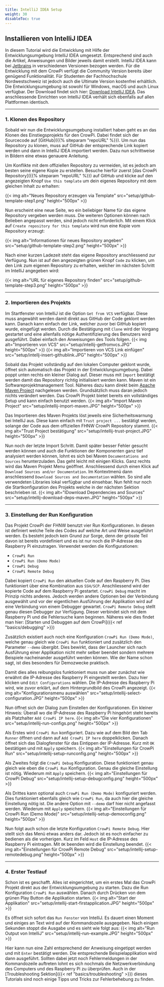 ```yaml
---
title: IntelliJ IDEA Setup
weight: 30  
disableToc: true
---
```


## Installieren von IntelliJ IDEA

In diesem Tutorial wird die Entwicklung mit Hilfe der Entwicklungsumgebung IntelliJ IDEA umgesetzt. Entsprechend sind auch die Artikel,
Anweisungen und Bilder jeweils damit erstellt. IntelliJ IDEA kann bei [Jetbrains](https://jetbrains.com) in verschiedenen Versionen bezogen
werden. Für die Entwicklung mit dem CrowPi verfügt die Community Version bereits über genügend Funktionalität. Für Studenten der
Fachhochschule Nordwestschweiz ist jedoch auch die Ultimate Version kostenfrei erhältlich. Die Entwicklungsumgebung ist sowohl für Windows,
macOS und auch Linux verfügbar. Der Download findet sich hier: [Download IntelliJ IDEA](https://www.jetbrains.com/idea/download/). Das 
anschliessende Einrichten von IntelliJ IDEA verhält sich ebenfalls auf allen Plattformen identisch.

---

### 1. Klonen des Repository

Sobald wir nun die Entwicklungsumgebung installiert haben geht es an das Klonen des Einstiegsprojekts für den CrowPi. Dabei findet sich der
Sourcecode auf [GitHub]({{% siteparam "repoURL" %}}). Um nun das Repository zu klonen, muss auf GitHub der entsprechende Link kopiert werden
und dann in IntelliJ IDEA importiert werden. Dazu nun schrittweise in Bildern eine etwas genauere Anleitung.

Um Konflikte mit dem offiziellen Repository zu vermeiden, ist es jedoch am besten seine eigene Kopie zu erstellen. Besuche hierfür zuerst 
[das CrowPi Repository]({{% siteparam "repoURL" %}}) auf GitHub und klicke auf den angezeigten Knopf `Use this template` um dein eigenes 
Repository mit dem gleichen Inhalt zu erhalten:

{{< img alt="Neues Repository erzeugen via Template" src="setup/github-template-step1.png" height="500px" >}}

Nun erscheint eine neue Seite, wo ein beliebiger Name für das eigene Repository vergeben werden muss. Die weiteren Optionen können nach 
Belieben angepasst werden, sind jedoch nicht erforderlich. Mit einem Klick auf `Create repository for this template` wird nun eine Kopie 
vom Repository erzeugt:

{{< img alt="Informationen für neues Repository angeben" src="setup/github-template-step2.png" height="500px" >}}

Nach einer kurzen Ladezeit steht das eigene Repository anschliessend zur Verfügung. Nun ist auf den angezeigten grünen Knopf `Code` zu 
klicken, um den Link zum eigenen Repository zu erhalten, welcher im nächsten Schritt im IntelliJ angegeben wird:

{{< img alt="URL für eigenes Repository finden" src="setup/github-template-step3.png" height="500px" >}}

---

### 2. Importieren des Projekts

Im Startfenster von IntelliJ ist die Option `Get from VCS` verfügbar. Diese muss angewählt werden damit direkt aus GitHub der Code geklont
werden kann. Danach kann einfach der Link, welcher zuvor bei GitHub kopiert wurde, eingefügt werden. Durch die Bestätigung mit
`Clone` wird der Vorgang gestartet und eine allenfalls nötige Authentifizierung des Benutzers wird ausgeführt. Dabei einfach den Anweisungen des
Tools folgen.
{{< img alt="Importieren von VCS" src="setup/intellij-getfromvcs.JPG" height="500px" >}}
{{< img alt="Importieren von VCS Link einfügen" src="setup/intellj-insert-githublink.JPG" height="500px" >}}

Sobald das Projekt vollständig auf den lokalen Computer geklont wurde, öffnet sich automatisch das Projekt in der Entwicklungsumgebung.
Dabei poppt unten rechts ein kleiner Dialog auf. Dieser muss mit `Import` bestätigt werden damit das Repository richtig initialisiert werden
kann. Maven ist ein Softwareprojektmanagement Tool. Näheres dazu kann direkt beim [Apache Maven Project](https://maven.apache.org/)
nachgelesen werden. Grundsätzlich muss daran jedoch nichts verändert werden. Das CrowPi Projekt bietet bereits ein vollständiges Setup und
kann einfach benutzt werden.
{{< img alt="Import Maven Project" src="setup/intellij-import-maven.JPG" height="500px" >}}

Das Importieren des Maven Projekts löst jeweils eine Sicherheitswarnung bei IntelliJ aus. Diese kann einfach mit `Trust project ...` 
bestätigt werden, solange der Code aus dem offiziellen FHNW CrowPi Repository stammt.
{{< img alt="Trust Project bestätigung" src="setup/intellij-trust-project.JPG" height="500px" >}}

Nun noch der letzte Import Schritt. Damit später besser Fehler gesucht werden können und auch die Funktionen der Komponenten ganz tief 
analysiert werden können, lohnt es sich bei Maven `Documentations and Sources` herunterzuladen. Das geht leicht mit einigen Klicks. Ganz 
rechts wird das Maven Projekt Menu geöffnet. Anschliessend durch einen Klick auf `Download Sources and/or Documentation`. Im Kontextmenü 
dann anschliessend `Download Sources and Documentation` wählen. So sind alle verwendeten Libraries lokal verfügbar und einsehbar. Nun 
fehlt nur noch die Startkonfiguration des Projekts welche in der nächsten Sektion beschrieben ist.
{{< img alt="IDownload Dependencies and Sources" src="setup/intellij-download-deps-maven.JPG" height="500px" >}}

---

### 3. Einstellung der Run Konfiguration
Das Projekt CrowPi der FHNW benutzt vier Run Konfigurationen. In diesen ist definiert welche Teile des Codes auf welche Art und Weise 
ausgeführt werden. Es besteht jedoch kein Grund zur Sorge, denn der grösste Teil davon ist bereits vordefiniert und es ist nur noch die
IP-Adresse des Raspberry Pi einzutragen. Verwendet werden die Konfigurationen: 
- `CrowPi Run`
- `CrowPi Run (Demo Mode)`
- `CrowPi Debug`
- `CrowPi Remote Debug`

Dabei kopiert `CrowPi Run` den aktuellen Code auf den Raspberry Pi. Dies funktioniert über eine Kombination aus `SSH/SCP`. Anschliessend
wird der kopierte Code auf dem Raspberry Pi gestartet. `CrowPi Debug` macht im Prinzip nichts anderes. Jedoch werden andere Optionen bei
der Verbindung ausgewählt und vor der eigentlichen Ausführung der Applikation wird auf eine Verbindung von einem Debugger gewartet.
`CrowPi Remote Debug` stellt genau diesen Debugger zur Verfügung. Dieser verbindet sich mit dem Raspberry Pi und die Fehlersuche kann beginnen.
Näheres wie dies findet man hier: [Starten und Debuggen auf dem CrowPi]({{< ref "basics/debugging" >}})

Zusätzlich existiert auch noch eine Konfiguration `CrowPi Run (Demo Mode)`, welche genau gleich wie `CrowPi Run` funktioniert und zusätzlich
den Parameter `--demo` übergibt. Dies bewirkt, dass der Launcher sich nach Ausführung einer Applikation nicht mehr selber beendet sondern
mehrere Beispiele nacheinander ausgeführt werden können. Wie der Name schon sagt, ist dies besonders für Demozwecke praktisch.

Damit dies alles reibungslos funktioniert muss nun aber zunächst wie erwähnt die IP-Adresse des Raspberry Pi eingestellt werden. Dazu 
hier klicken und `Edit Configurations` wählen. Die IP-Adresse des Raspberry Pi wird, wie zuvor erklärt, auf dem Hintergrundbild des 
CrowPi angezeigt.
{{< img alt="Konfigurationsmenu auswählen" src="setup/intellij-select-configuration.JPG" height="500px" >}}

Nun öffnet sich der Dialog zum Einstellen der Konfigurationen. Ein kleiner Hinweis: Überall wo die IP-Adresse des Raspberry Pi hingehört 
steht bereits als Platzhalter `Add CrowPi IP here`. 
{{< img alt="Die vier Konfigurationen" src="setup/intellij-run-configs.png" height="500px" >}}

Als Erstes wird `CrowPi Run` konfiguriert. Dazu wie auf dem Bild den Tab `Runner` öffnen und dann auf `Add CrowPi IP here` 
doppelklicken. Danach öffnet sich das Dialogfenster für das Eintippen der IP-Adresse. Kurz mit `OK` bestätigen und mit `Apply` speichern. 
{{< img alt="Einstellungen für CrowPi Run" src="setup/intellij-setup-runconfig.png" height="500px" >}}

Als Zweites folgt die `CrowPi Debug` Konfiguration. Diese funktioniert genau gleich wie eben die `CrowPi Run` 
Konfiguration. Genau die gleiche Einstellung ist nötig. Wiederum mit `Apply` speichern.
{{< img alt="Einstellungen für CrowPi Debug" src="setup/intellij-setup-debugconfig.png" height="500px" >}}

Als Drittes kann optional auch `CrowPi Run (Demo Mode)` konfiguriert werden. Dies funktioniert ebenfalls gleich wie `CrowPi Run`, da auch
hier die gleiche Einstellung nötig ist. Die andere Option mit `--demo` darf hier nicht angefasst werden. Wiederum mit `Apply` speichern.
{{< img alt="Einstellungen für CrowPi Run (Demo Mode)" src="setup/intellij-setup-democonfig.png" height="500px" >}}

Nun folgt auch schon die letzte Konfiguration `CrowPi Remote Debug`. Hier stellt sich das Menü etwas anders dar. Jedoch ist es noch einfacher 
zu bedienen als die vorherigen. Kurz im Feld `Host` die IP-Adresse des Raspberry Pi eintragen. Mit `OK` beenden wird die Einstellung 
beendet.
{{< img alt="Einstellungen für CrowPi Remote Debug" src="setup/intellij-setup-remotedebug.png" height="500px" >}}

---

### 4. Erster Testlauf
Schon ist es geschafft. Alles ist eingerichtet, um ein erstes Mal das CrowPi Projekt direkt aus der Entwicklungsumgebung zu starten. 
Dazu die Run Konfiguration `CrowPi Run` auswählen. Danach durch Drücken von dem grünen Play Button die Applikation starten.
{{< img alt="Start der Applikation" src="setup/intellij-start-firstapplication.JPG" height="500px" >}}

Es öffnet sich sofort das `Run Fenster` von IntelliJ. Es dauert einen Moment und einiges an Text wird auf der Kommandozeile ausgegeben. 
Nach einigen Sekunden stoppt die Ausgabe und es sieht wie folgt aus:
{{< img alt="Run Output von IntelliJ" src="setup/intellij-run-example.JPG" height="500px" >}}

Hier kann nun eine Zahl entsprechend der Anweisung eingetippt werden und mit `Enter` bestätigt werden. Die entsprechende 
Beispielapplikation wird dann ausgeführt. Sollten dabei jetzt noch Fehlermeldungen in der Kommandozeile auftreten lohnt es sich nochmals 
die Netzwerkverbindung des Computers und des Raspberry Pi zu überprüfen. Auch in der [Troubleshooting Sektion]({{< ref "basics/troubleshooting" >}})
dieses Tutorials sind noch einige Tipps und Tricks zur Fehlerbehebung zu finden.
